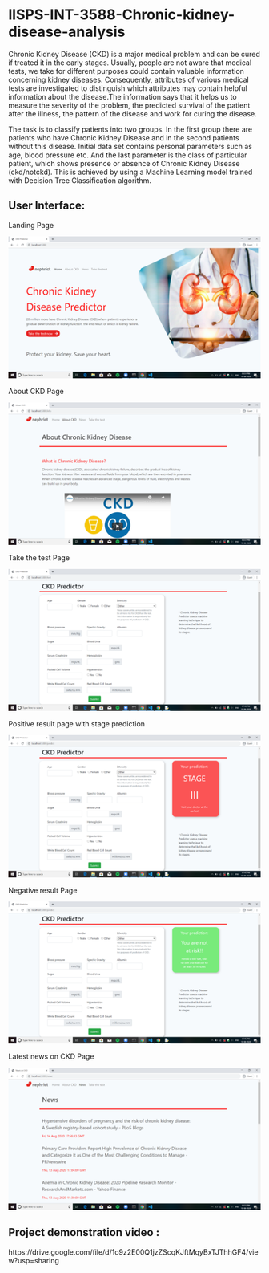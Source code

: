 # llSPS-INT-3588-Chronic-kidney-disease-analysis

Chronic Kidney Disease (CKD) is a major medical problem and can be cured if treated it in the early stages. Usually, people are not aware that medical tests, we take for different purposes could contain valuable information concerning kidney diseases. Consequently, attributes of various medical tests are investigated to distinguish which attributes may contain helpful information about the disease.The information says that it helps us to measure the severity of the problem, the predicted survival of the patient after the illness, the pattern of the disease and work for curing the disease.


The task is to classify patients into two groups. In the first group there are patients who have Chronic Kidney Disease and in the second patients without this disease. Initial data set contains personal parameters such as age, blood pressure etc. And the last parameter is the class of particular patient, which shows presence or absence of Chronic Kidney Disease (ckd/notckd). This is achieved by using a Machine Learning model trained with Decision Tree Classification algorithm. 

<h2>User Interface:</h2>

Landing Page

<img src="User Interface Screenshots/Landing Page.png">


About CKD Page

<img src="User Interface Screenshots/About CKD page.png">


Take the test Page

<img src="User Interface Screenshots/Take the test page.png">


Positive result page with stage prediction

<img src="User Interface Screenshots/Positive result page with stage prediction.png">


Negative result Page

<img src="User Interface Screenshots/Negative result page .png">


Latest news on CKD Page

<img src="User Interface Screenshots/Latest news on CKD page.png">

<h2>Project demonstration video :</h2>
https://drive.google.com/file/d/1o9z2E00Q1jzZScqKJftMqyBxTJThhGF4/view?usp=sharing

